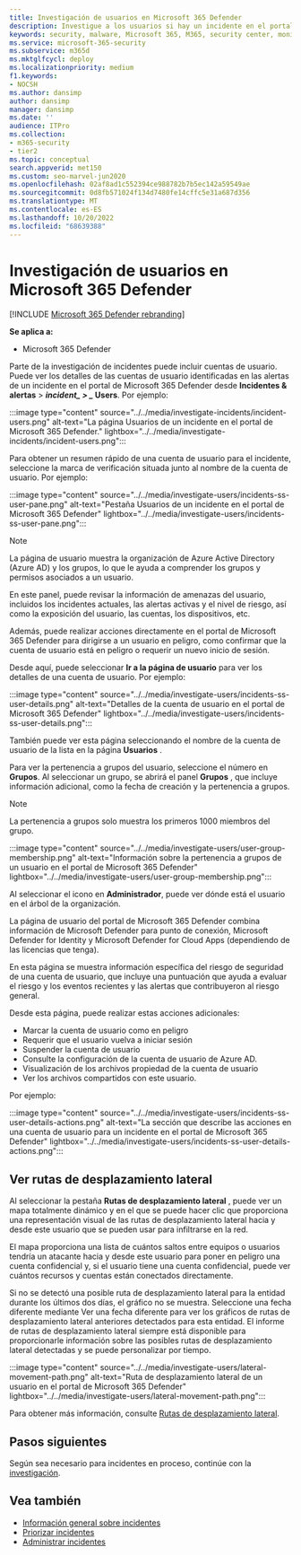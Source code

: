 ```yaml
---
title: Investigación de usuarios en Microsoft 365 Defender
description: Investigue a los usuarios si hay un incidente en el portal de Microsoft 365 Defender.
keywords: security, malware, Microsoft 365, M365, security center, monitor, report, identities, data, devices, apps, incident, analyze, response
ms.service: microsoft-365-security
ms.subservice: m365d
ms.mktglfcycl: deploy
ms.localizationpriority: medium
f1.keywords:
- NOCSH
ms.author: dansimp
author: dansimp
manager: dansimp
ms.date: ''
audience: ITPro
ms.collection:
- m365-security
- tier2
ms.topic: conceptual
search.appverid: met150
ms.custom: seo-marvel-jun2020
ms.openlocfilehash: 02af8ad1c552394ce988782b7b5ec142a59549ae
ms.sourcegitcommit: 0d8fb571024f134d7480fe14cffc5e31a687d356
ms.translationtype: MT
ms.contentlocale: es-ES
ms.lasthandoff: 10/20/2022
ms.locfileid: "68639388"
---
```

# <a name="investigate-users-in-microsoft-365-defender"></a>Investigación de usuarios en Microsoft 365 Defender

[!INCLUDE [Microsoft 365 Defender rebranding](../includes/microsoft-defender.md)]

**Se aplica a:**

- Microsoft 365 Defender

Parte de la investigación de incidentes puede incluir cuentas de usuario. Puede ver los detalles de las cuentas de usuario identificadas en las alertas de un incidente en el portal de Microsoft 365 Defender desde **Incidentes & alertas** \> **_incident_*_ \> _* Users**. Por ejemplo:

:::image type="content" source="../../media/investigate-incidents/incident-users.png" alt-text="La página Usuarios de un incidente en el portal de Microsoft 365 Defender." lightbox="../../media/investigate-incidents/incident-users.png":::

Para obtener un resumen rápido de una cuenta de usuario para el incidente, seleccione la marca de verificación situada junto al nombre de la cuenta de usuario. Por ejemplo:

:::image type="content" source="../../media/investigate-users/incidents-ss-user-pane.png" alt-text="Pestaña Usuarios de un incidente en el portal de Microsoft 365 Defender" lightbox="../../media/investigate-users/incidents-ss-user-pane.png":::

> [!NOTE]
> La página de usuario muestra la organización de Azure Active Directory (Azure AD) y los grupos, lo que le ayuda a comprender los grupos y permisos asociados a un usuario.

En este panel, puede revisar la información de amenazas del usuario, incluidos los incidentes actuales, las alertas activas y el nivel de riesgo, así como la exposición del usuario, las cuentas, los dispositivos, etc.

Además, puede realizar acciones directamente en el portal de Microsoft 365 Defender para dirigirse a un usuario en peligro, como confirmar que la cuenta de usuario está en peligro o requerir un nuevo inicio de sesión.

Desde aquí, puede seleccionar **Ir a la página de usuario** para ver los detalles de una cuenta de usuario. Por ejemplo:

:::image type="content" source="../../media/investigate-users/incidents-ss-user-details.png" alt-text="Detalles de la cuenta de usuario en el portal de Microsoft 365 Defender" lightbox="../../media/investigate-users/incidents-ss-user-details.png":::

También puede ver esta página seleccionando el nombre de la cuenta de usuario de la lista en la página **Usuarios** .

Para ver la pertenencia a grupos del usuario, seleccione el número en **Grupos**. Al seleccionar un grupo, se abrirá el panel **Grupos** , que incluye información adicional, como la fecha de creación y la pertenencia a grupos.

> [!NOTE]
> La pertenencia a grupos solo muestra los primeros 1000 miembros del grupo.

:::image type="content" source="../../media/investigate-users/user-group-membership.png" alt-text="Información sobre la pertenencia a grupos de un usuario en el portal de Microsoft 365 Defender" lightbox="../../media/investigate-users/user-group-membership.png":::

Al seleccionar el icono en **Administrador**, puede ver dónde está el usuario en el árbol de la organización.

La página de usuario del portal de Microsoft 365 Defender combina información de Microsoft Defender para punto de conexión, Microsoft Defender for Identity y Microsoft Defender for Cloud Apps (dependiendo de las licencias que tenga).

En esta página se muestra información específica del riesgo de seguridad de una cuenta de usuario, que incluye una puntuación que ayuda a evaluar el riesgo y los eventos recientes y las alertas que contribuyeron al riesgo general.

Desde esta página, puede realizar estas acciones adicionales:

- Marcar la cuenta de usuario como en peligro
- Requerir que el usuario vuelva a iniciar sesión
- Suspender la cuenta de usuario
- Consulte la configuración de la cuenta de usuario de Azure AD.
- Visualización de los archivos propiedad de la cuenta de usuario
- Ver los archivos compartidos con este usuario.

Por ejemplo:

:::image type="content" source="../../media/investigate-users/incidents-ss-user-details-actions.png" alt-text="La sección que describe las acciones en una cuenta de usuario para un incidente en el portal de Microsoft 365 Defender" lightbox="../../media/investigate-users/incidents-ss-user-details-actions.png":::

## <a name="view-lateral-movement-paths"></a>Ver rutas de desplazamiento lateral

Al seleccionar la pestaña **Rutas de desplazamiento lateral** , puede ver un mapa totalmente dinámico y en el que se puede hacer clic que proporciona una representación visual de las rutas de desplazamiento lateral hacia y desde este usuario que se pueden usar para infiltrarse en la red.

El mapa proporciona una lista de cuántos saltos entre equipos o usuarios tendría un atacante hacia y desde este usuario para poner en peligro una cuenta confidencial y, si el usuario tiene una cuenta confidencial, puede ver cuántos recursos y cuentas están conectados directamente.

Si no se detectó una posible ruta de desplazamiento lateral para la entidad durante los últimos dos días, el gráfico no se muestra. Seleccione una fecha diferente mediante Ver una fecha diferente para ver los gráficos de rutas de desplazamiento lateral anteriores detectados para esta entidad. El informe de rutas de desplazamiento lateral siempre está disponible para proporcionarle información sobre las posibles rutas de desplazamiento lateral detectadas y se puede personalizar por tiempo.

:::image type="content" source="../../media/investigate-users/lateral-movement-path.png" alt-text="Ruta de desplazamiento lateral de un usuario en el portal de Microsoft 365 Defender" lightbox="../../media/investigate-users/lateral-movement-path.png":::

Para obtener más información, consulte [Rutas de desplazamiento lateral](/defender-for-identity/use-case-lateral-movement-path).

## <a name="next-steps"></a>Pasos siguientes

Según sea necesario para incidentes en proceso, continúe con la [investigación](investigate-incidents.md).

## <a name="see-also"></a>Vea también

- [Información general sobre incidentes](incidents-overview.md)
- [Priorizar incidentes](incident-queue.md)
- [Administrar incidentes](manage-incidents.md)
